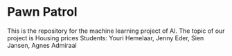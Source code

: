 # Pawn Patrol
This is the repository for the machine learning project of AI.
The topic of our project is Housing prices
Students: Youri Hemelaar, Jenny Eder, Sien Jansen, Agnes Admiraal
